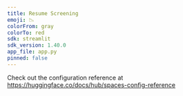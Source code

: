```yaml
---
title: Resume Screening
emoji: 📉
colorFrom: gray
colorTo: red
sdk: streamlit
sdk_version: 1.40.0
app_file: app.py
pinned: false
---
```


Check out the configuration reference at https://huggingface.co/docs/hub/spaces-config-reference
